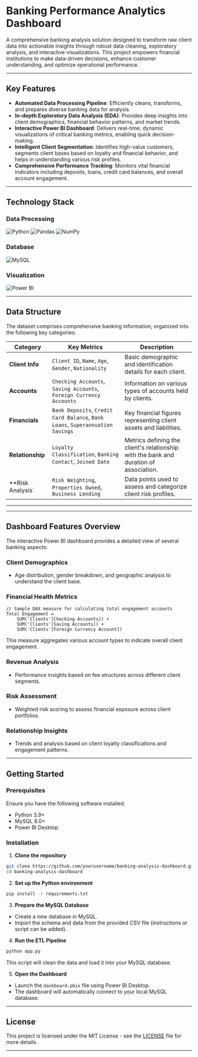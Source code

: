 # Banking Performance Analytics Dashboard

A comprehensive banking analysis solution designed to transform raw client data into actionable insights through robust data cleaning, exploratory analysis, and interactive visualizations. This project empowers financial institutions to make data-driven decisions, enhance customer understanding, and optimize operational performance.

---

## Key Features

* **Automated Data Processing Pipeline**: Efficiently cleans, transforms, and prepares diverse banking data for analysis.
* **In-depth Exploratory Data Analysis (EDA)**: Provides deep insights into client demographics, financial behavior patterns, and market trends.
* **Interactive Power BI Dashboard**: Delivers real-time, dynamic visualizations of critical banking metrics, enabling quick decision-making.
* **Intelligent Client Segmentation**: Identifies high-value customers, segments client bases based on loyalty and financial behavior, and helps in understanding various risk profiles.
* **Comprehensive Performance Tracking**: Monitors vital financial indicators including deposits, loans, credit card balances, and overall account engagement.

---

## Technology Stack

### Data Processing

![Python](https://img.shields.io/badge/Python-3.9%2B-blue?logo=python)
![Pandas](https://img.shields.io/badge/Pandas-1.3+-blue?logo=pandas)
![NumPy](https://img.shields.io/badge/NumPy-1.21+-blue?logo=numpy)

### Database

![MySQL](https://img.shields.io/badge/MySQL-8.0+-blue?logo=mysql)

### Visualization

![Power BI](https://img.shields.io/badge/Power_BI-Desktop-blue?logo=powerbi)

---

## Data Structure

The dataset comprises comprehensive banking information, organized into the following key categories:

| Category            | Key Metrics                                                                    | Description                                                                           |
| ------------------- | ------------------------------------------------------------------------------ | ------------------------------------------------------------------------------------- |
| **Client Info**     | `Client ID`, `Name`, `Age`, `Gender`, `Nationality`                            | Basic demographic and identification details for each client.                         |
| **Accounts**        | `Checking Accounts`, `Saving Accounts`, `Foreign Currency Accounts`            | Information on various types of accounts held by clients.                             |
| **Financials**      | `Bank Deposits`, `Credit Card Balance`, `Bank Loans`, `Superannuation Savings` | Key financial figures representing client assets and liabilities.                     |
| **Relationship**    | `Loyalty Classification`, `Banking Contact`, `Joined Date`                     | Metrics defining the client's relationship with the bank and duration of association. |
| \*\*Risk Analysis\` | `Risk Weighting`, `Properties Owned`, `Business Lending`                       | Data points used to assess and categorize client risk profiles.                       |

---


---

## Dashboard Features Overview

The interactive Power BI dashboard provides a detailed view of several banking aspects:

### Client Demographics

* Age distribution, gender breakdown, and geographic analysis to understand the client base.

### Financial Health Metrics

```dax
// Sample DAX measure for calculating total engagement accounts
Total Engagement =
    SUM('Clients'[Checking Accounts]) +
    SUM('Clients'[Saving Accounts]) +
    SUM('Clients'[Foreign Currency Account])
```

This measure aggregates various account types to indicate overall client engagement.

### Revenue Analysis

* Performance insights based on fee structures across different client segments.

### Risk Assessment

* Weighted risk scoring to assess financial exposure across client portfolios.

### Relationship Insights

* Trends and analysis based on client loyalty classifications and engagement patterns.

---

## Getting Started

### Prerequisites

Ensure you have the following software installed:

* Python 3.9+
* MySQL 8.0+
* Power BI Desktop

### Installation

1. **Clone the repository**

```bash
git clone https://github.com/yourusername/banking-analysis-dashboard.git
cd banking-analysis-dashboard
```

2. **Set up the Python environment**

```bash
pip install -r requirements.txt
```

3. **Prepare the MySQL Database**

* Create a new database in MySQL.
* Import the schema and data from the provided CSV file (instructions or script can be added).

4. **Run the ETL Pipeline**

```bash
python app.py
```

This script will clean the data and load it into your MySQL database.

5. **Open the Dashboard**

* Launch the `dashboard.pbix` file using Power BI Desktop.
* The dashboard will automatically connect to your local MySQL database.

---

## License

This project is licensed under the MIT License - see the [LICENSE](https://www.google.com/search?q=LICENSE) file for more details.

---


